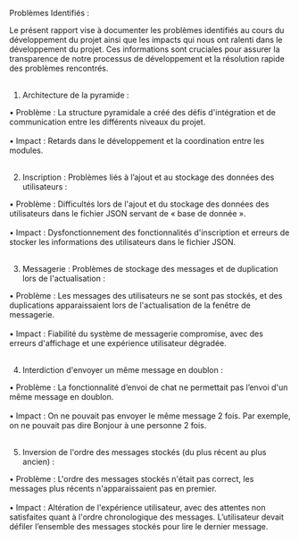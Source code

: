 Problèmes Identifiés :

Le présent rapport vise à documenter les problèmes identifiés au cours du développement du projet ainsi que les impacts qui nous ont ralenti dans le développement du projet. Ces informations sont cruciales pour assurer la transparence de notre processus de développement et la résolution rapide des problèmes rencontrés.<br><br>

1.	Architecture de la pyramide :

•	Problème : La structure pyramidale a créé des défis d'intégration et de communication entre les différents niveaux du projet.<br><br>
•	Impact : Retards dans le développement et la coordination entre les modules.<br><br>

2.	Inscription : Problèmes liés à l’ajout et au stockage des données des utilisateurs :

•	Problème : Difficultés lors de l'ajout et du stockage des données des utilisateurs dans le fichier JSON servant de « base de donnée ».<br><br>
•	Impact : Dysfonctionnement des fonctionnalités d'inscription et erreurs de stocker les informations des utilisateurs dans le fichier JSON.<br><br>

3.	Messagerie : Problèmes de stockage des messages et de duplication lors de l'actualisation :

•	Problème : Les messages des utilisateurs ne se sont pas stockés, et des duplications apparaissaient lors de l'actualisation de la fenêtre de messagerie.<br><br>
•	Impact : Fiabilité du système de messagerie compromise, avec des erreurs d'affichage et une expérience utilisateur dégradée.<br><br>

4.	Interdiction d'envoyer un même message en doublon :

•	Problème : La fonctionnalité d’envoi de chat ne permettait pas l’envoi d'un même message en doublon.<br><br>
•	Impact : On ne pouvait pas envoyer le même message 2 fois. Par exemple, on ne pouvait pas dire Bonjour à une personne 2 fois.<br><br>

5.	Inversion de l'ordre des messages stockés (du plus récent au plus ancien) :

•	Problème : L'ordre des messages stockés n'était pas correct, les messages plus récents n'apparaissaient pas en premier.<br><br>
•	Impact : Altération de l'expérience utilisateur, avec des attentes non satisfaites quant à l'ordre chronologique des messages. L’utilisateur devait défiler l’ensemble des messages stockés pour lire le dernier message.<br><br>

